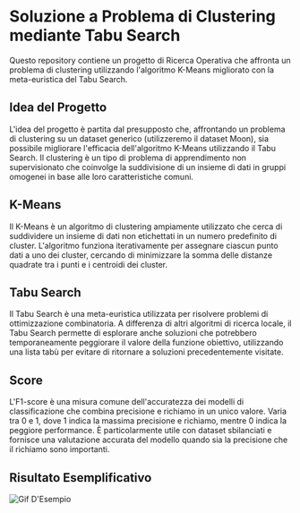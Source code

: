 # Soluzione a Problema di Clustering mediante Tabu Search

Questo repository contiene un progetto di Ricerca Operativa che affronta un problema di clustering utilizzando l'algoritmo K-Means migliorato con la meta-euristica del Tabu Search.

## Idea del Progetto

L'idea del progetto è partita dal presupposto che, affrontando un problema di clustering su un dataset generico (utilizzeremo il dataset Moon), sia possibile migliorare l'efficacia dell'algoritmo K-Means utilizzando il Tabu Search. Il clustering è un tipo di problema di apprendimento non supervisionato che coinvolge la suddivisione di un insieme di dati in gruppi omogenei in base alle loro caratteristiche comuni.

## K-Means

Il K-Means è un algoritmo di clustering ampiamente utilizzato che cerca di suddividere un insieme di dati non etichettati in un numero predefinito di cluster. L'algoritmo funziona iterativamente per assegnare ciascun punto dati a uno dei cluster, cercando di minimizzare la somma delle distanze quadrate tra i punti e i centroidi dei cluster.

## Tabu Search

Il Tabu Search è una meta-euristica utilizzata per risolvere problemi di ottimizzazione combinatoria. A differenza di altri algoritmi di ricerca locale, il Tabu Search permette di esplorare anche soluzioni che potrebbero temporaneamente peggiorare il valore della funzione obiettivo, utilizzando una lista tabù per evitare di ritornare a soluzioni precedentemente visitate.

## Score

L'F1-score è una misura comune dell'accuratezza dei modelli di classificazione che combina precisione e richiamo in un unico valore. Varia tra 0 e 1, dove 1 indica la massima precisione e richiamo, mentre 0 indica la peggiore performance. È particolarmente utile con dataset sbilanciati e fornisce una valutazione accurata del modello quando sia la precisione che il richiamo sono importanti.

## Risultato Esemplificativo

![Gif D'Esempio](https://github.com/RiccardoRomano9/Soluzione-Problema-di-Clustering-con-Tabu-Search/blob/main/Progetto%20Romano_Riccardi/tabu_search_clustering_F1.gif)
